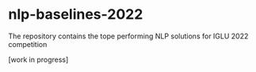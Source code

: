 # nlp-baselines-2022
The repository contains the tope performing NLP solutions for IGLU 2022 competition

[work in progress]

